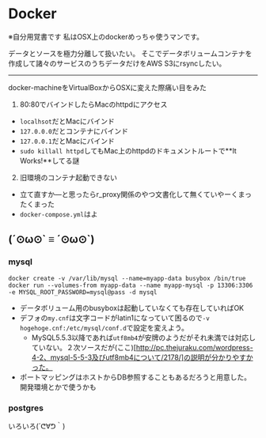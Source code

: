 # Docker
※自分用覚書です
私はOSX上のdockerめっちゃ使うマンです。

データとソースを極力分離して扱いたい。
そこでデータボリュームコンテナを作成して諸々のサービスのうちデータだけをAWS S3にrsyncしたい。

---
docker-machineをVirtualBoxからOSXに変えた際痛い目をみた

1. 80:80でバインドしたらMacのhttpdにアクセス
  - `localhsot`だとMacにバインド
  - `127.0.0.0`だとコンテナにバインド
  - `127.0.0.1`だとMacにバインド
  - `sudo killall httpd`してもMac上のhttpdのドキュメントルートで**It Works!**してる謎
2. 旧環境のコンテナ起動できない
  - 立て直すか―と思ったらr_proxy関係のやつ文書化して無くていやーくまったくまった
  - `docker-compose.yml`はよ



## (´⊙ω⊙\` ≡ ´⊙ω⊙\`)

### mysql
```
docker create -v /var/lib/mysql --name=myapp-data busybox /bin/true
docker run --volumes-from myapp-data --name myapp-mysql -p 13306:3306 -e MYSQL_ROOT_PASSWORD=mysql@pass -d mysql
```
 - データボリューム用のbusyboxは起動していなくても存在していればOK
 - デフォの`my.cnf`は文字コードがlatin1になっていて困るので`-v hogehoge.cnf:/etc/mysql/conf.d`で設定を変えよう。
   - MySQL5.5.3以降であれば`utf8mb4`が安牌のようだがそれ未満では対応していない。２次ソースだが(ここ)[http://pc.thejuraku.com/wordpress-4-2、mysql-5-5-3及びutf8mb4について/2178/]の説明が分かりやすかった。
 - ポートマッピングはホストからDB参照することもあるだろうと用意した。開発環境とかで使うかも

### postgres





いろいろ(´ᕦ∀ᕤ｀)
